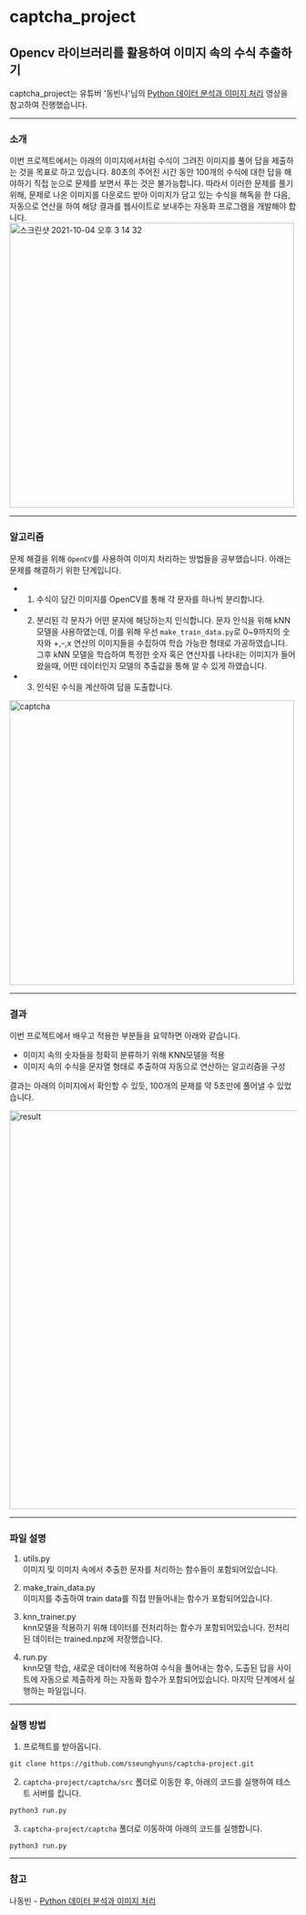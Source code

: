 # captcha_project
## Opencv 라이브러리를 활용하여 이미지 속의 수식 추출하기

captcha_project는  유튜버 '동빈나'님의 [Python 데이터 분석과 이미지 처리](https://www.youtube.com/watch?v=V8Lpf3WCZ4g&list=PLRx0vPvlEmdBx9X5xSgcEk4CEbzEiws8C) 영상을 참고하여 진행했습니다.  

---

### 소개

이번 프로젝트에서는 아래의 이미지에서처럼 수식이 그려진 이미지를 풀어 답을 제출하는 것을 목표로 하고 있습니다. 80초의 주어진 시간 동안 100개의 수식에 대한 답을 해야하기  직접 눈으로 문제를 보면서 푸는 것은 불가능합니다. 따라서 이러한 문제를 풀기 위해, 문제로 나온 이미지를 다운로드 받아 이미지가 담고 있는 수식을 해독을 한 다음, 자동으로 연산을 하여 해당 결과를 웹사이트로 보내주는 자동화 프로그램을 개발해야 합니다.  
<img width="500" alt="스크린샷 2021-10-04 오후 3 14 32" src="https://user-images.githubusercontent.com/63924704/135802395-99361bf0-dd51-43c0-b18b-7ee6daf978de.png">

---

### 알고리즘  

문제 해결을 위해 `OpenCV`를 사용하여 이미지 처리하는 방법들을 공부했습니다. 아래는 문제를 해결하기 위한 단계입니다.
* 1. 수식이 담긴 이미지를 OpenCV를 통해 각 문자를 하나씩 분리합니다. 
* 2. 분리된 각 문자가 어떤 문자에 해당하는지 인식합니다. 문자 인식을 위해 kNN모델을 사용하였는데, 이를 위해 우선 `make_train_data.py`로 0~9까지의 숫자와 +,-,x 연산의 이미지들을 수집하여 학습 가능한 형태로 가공하였습니다. 그후 kNN 모델을 학습하여 특정한 숫자 혹은 연산자를 나타내는 이미지가 들어왔을때, 어떤 데이터인지 모델의 추출값을 통해 알 수 있게 하였습니다.
* 3. 인식된 수식을 계산하여 답을 도출합니다. 

<img width="500" alt="captcha" src="https://user-images.githubusercontent.com/63924704/135803243-2198f49d-1022-4584-93df-bef9abce0919.png">

---

### 결과  
이번 프로젝트에서 배우고 적용한 부분들을 요약하면 아래와 같습니다.

* 이미지 속의 숫자들을 정확히 분류하기 위해 KNN모델을 적용
* 이미지 속의 수식을 문자열 형태로 추출하여 자동으로 연산하는 알고리즘을 구성

결과는 아래의 이미지에서 확인할 수 있듯, 100개의 문제를 약 5초만에 풀어낼 수 있었습니다.

<img width="700" alt="result" src="https://user-images.githubusercontent.com/63924704/135809401-0583cc37-99dc-4626-8f6c-2a3436df16ae.png">

---

### 파일 설명
1. utils.py  
이미지 및 이미지 속에서 추출한 문자를 처리하는 함수들이 포함되어있습니다. 


2. make_train_data.py  
이미지를 추출하여 train data를 직접 만들어내는 함수가 포함되어있습니다.

3. knn_trainer.py  
knn모델을 적용하기 위해 데이터를 전처리하는 함수가 포함되어있습니다. 전처리된 데이터는 trained.npz에 저장했습니다.

4. run.py  
knn모델 학습, 새로운 데이터에 적용하여 수식을 풀어내는 함수, 도출된 답을 사이트에 자동으로 제출하게 하는 자동화 함수가 포함되어있습니다. 마지막 단계에서 실행하는 파일입니다.

---

### 실행 방법

1. 프로젝트를 받아옵니다.  
~~~
git clone https://github.com/sseunghyuns/captcha-project.git
~~~


2. `captcha-project/captcha/src` 폴더로 이동한 후, 아래의 코드를 실행하여 테스트 서버를 킵니다.  

~~~
python3 run.py
~~~


3. `captcha-project/captcha` 폴더로 이동하여 아래의 코드를 실행합니다.  

~~~
python3 run.py
~~~


---

### 참고  
나동빈 - [Python 데이터 분석과 이미지 처리](https://www.youtube.com/watch?v=V8Lpf3WCZ4g&list=PLRx0vPvlEmdBx9X5xSgcEk4CEbzEiws8C)
